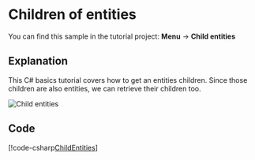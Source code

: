 # Children of entities
You can find this sample in the tutorial project: **Menu** &rarr; **Child entities** 

## Explanation
This C# basics tutorial covers how to get an entities children. Since those children are also entities, we can retrieve their children too.

![Child entities](media/child-entities.png)

## Code
[!code-csharp[ChildEntities](..\..\..\..\stride\samples\Tutorials\CSharpBeginner\CSharpBeginner\CSharpBeginner.Game\Code\ChildEntitiesDemo.cs)]
